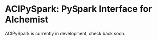 # ACIPySpark: PySpark Interface for Alchemist

ACIPySpark is currently in development, check back soon.
